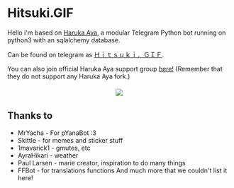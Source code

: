 # Hitsuki.GIF

Hello i'm based on [Haruka Aya](https://t.me/HarukaAyaBot), a modular Telegram Python bot running on python3 with an sqlalchemy database.

Can be found on telegram as [Ｈｉｔｓｕｋｉ．ＧＩＦ](https://t.me/LordHitsuki_BOT).

You can also join official Haruka Aya support group [here!](https://t.me/HarukaAyaBot)
(Remember that they do not support any Haruka Aya fork.)

  <h6 align="center">
    <a href="https://t.me/AndroidRepo"><img src="https://img.shields.io/badge/Telegram-Channel-D7000B.svg" /></a>
  </h6>

## Thanks to

* MrYacha - For pYanaBot :3
* Skittle - for memes and sticker stuff
* 1mavarick1 - gmutes, etc 
* AyraHikari - weather
* Paul Larsen - marie creator, inspiration to do many things
* FFBot - for translations functions
And much more that we couldn't list it here!
